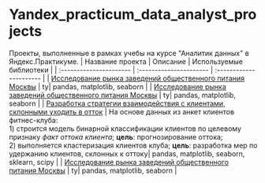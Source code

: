 # Yandex_practicum_data_analyst_projects
Проекты, выполненные в рамках учебы на курсе "Аналитик данных" в Яндекс.Практикуме.
| Название проекта | Описание | Используемые библиотеки | 
| :---------------------- | :---------------------- | :---------------------- |
| [Исследование рынка заведений общественного питания Москвы]() | ty| pandas, matplotlib, seaborn |
| [Исследование рынка заведений общественного питания Москвы](https://github.com/LanaLight2020/Yandex_practicum_data_analyst_projects/tree/main/Исследование%20рынка%20заведений%20общественного%20питания%20Москвы) | ty| pandas, matplotlib, seaborn |
| [Разработка стратегии взаимодействия с клиентами, склонными уходить в отток](https://github.com/LanaLight2020/Yandex_practicum_data_analyst_projects/tree/main/Разработка%20стратегии%20взаимодействия%20с%20клиентами%2C%20склонными%20уходить%20в%20отток) | На основе данных из анкет клиентов фитнес-клуба: <br>1) строится модель бинарной классификации клиентов по целевому признаку *факт оттока клиента*; **цель**: прогнозирование оттока;<br>2) выполняется кластеризация клиентов клуба; **цель**: разработка мер по удержанию клиентов, склонных к оттоку| pandas, matplotlib, seaborn, sklearn, scipy |
| [Исследование рынка заведений общественного питания Москвы](https://github.com/LanaLight2020/Yandex_practicum_data_analyst_projects/tree/main/Исследование%20рынка%20заведений%20общественного%20питания%20Москвы) | ty| pandas, matplotlib, seaborn |
